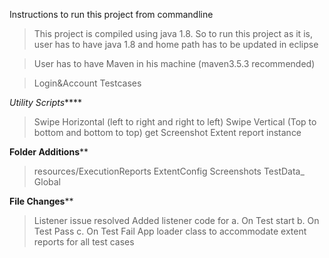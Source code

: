 Instructions to run this project from commandline


> This project is compiled using java 1.8. So to run this project as it is, user has to have java 1.8 and home path has to be updated in eclipse

> User has to have Maven in his machine (maven3.5.3 recommended)


>Login&Account Testcases

*Utility Scripts*****

> Swipe Horizontal (left to right and right to left)
> Swipe Vertical (Top to bottom and bottom to top)
> get Screenshot
> Extent report instance 

**Folder Additions****
> resources/ExecutionReports
> ExtentConfig
>Screenshots
> TestData_ Global

**File Changes****

> Listener issue resolved
> Added listener code for 
   a. On Test start
   b. On Test Pass
   c. On Test Fail
> App loader class to accommodate extent reports for all test cases



